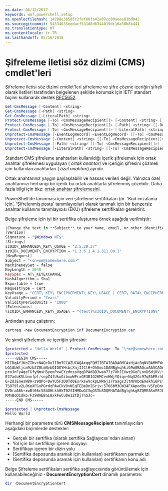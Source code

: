 ```yaml
---
ms.date: 06/12/2017
keywords: wmf,powershell,setup
ms.openlocfilehash: 14208e3b5d5c2fef80fa42a87cc00aeee81bd042
ms.sourcegitcommit: 54534635eedacf531d8d6344019dc16a50b8b441
ms.translationtype: MT
ms.contentlocale: tr-TR
ms.lasthandoff: 05/16/2018
---
```

# <a name="cryptographic-message-syntax-cms-cmdlets"></a>Şifreleme iletisi söz dizimi (CMS) cmdlet'leri

Şifreleme iletisi söz dizimi cmdlet'leri şifreleme ve şifre çözme içeriğin şifreli olarak iletileri tarafından belgelenen şekilde korumak için IETF standart biçimi kullanarak destek [RFC5652](https://tools.ietf.org/html/rfc5652).

```powershell
Get-CmsMessage [-Content] <string>
Get-CmsMessage [-Path] <string>
Get-CmsMessage [-LiteralPath] <string>
Protect-CmsMessage [-To] <CmsMessageRecipient[]> [-Content] <string> [[-OutFile] <string>]
Protect-CmsMessage [-To] <CmsMessageRecipient[]> [-Path] <string> [[-OutFile] <string>]
Protect-CmsMessage [-To] <CmsMessageRecipient[]> [-LiteralPath] <string> [[-OutFile] <string>]
Unprotect-CmsMessage [-EventLogRecord] <EventLogRecord> [[-To] <CmsMessageRecipient[]>] [-IncludeContext]
Unprotect-CmsMessage [-Content] <string> [[-To] <CmsMessageRecipient[]>] [-IncludeContext]
Unprotect-CmsMessage [-Path] <string> [[-To] <CmsMessageRecipient[]>] [-IncludeContext]
Unprotect-CmsMessage [-LiteralPath] <string> [[-To] <CmsMessageRecipient[]>] [-IncludeContext]
```

Standart CMS şifreleme anahtarları kullanıldığı içerik şifrelemek için ortak anahtar şifrelemesi uygulayan ( *ortak anahtar*) ve içeriğin şifresini çözmek için kullanılan anahtarları ( *özel anahtarı*) ayrıdır.

Ortak anahtarınız yaygın paylaşılabilir ve hassas verileri değil. Yalnızca özel anahtarınızı herhangi bir içerik bu ortak anahtarla şifrelenmiş çözebilir. Daha fazla bilgi için bkz: [ortak anahtar şifrelemesini](https://en.wikipedia.org/wiki/Public-key_cryptography).

PowerShell'de tanınması için veri şifreleme sertifikaları (ör. 'Kod imzalama için', 'Şifrelenmiş posta' tanımlayıcılar) olarak tanımak için bir benzersiz anahtar kullanımı tanımlayıcısı (EKU) şifreleme sertifikaları gerektirir.

Belge şifreleme için iyi bir sertifika oluşturma örnek aşağıda verilmiştir:

```powershell
(Change the text in **Subject** to your name, email, or other identifier), and put in a file (i.e.: DocumentEncryption.inf):
[Version]
Signature = "$Windows NT$"
[Strings]
szOID\_ENHANCED\_KEY\_USAGE = "2.5.29.37"
szOID\_DOCUMENT\_ENCRYPTION = "1.3.6.1.4.1.311.80.1"
[NewRequest]
Subject = "<cn=me@somewhere.com>"
MachineKeySet = false
KeyLength = 2048
KeySpec = AT\_KEYEXCHANGE
HashAlgorithm = Sha1
Exportable = true
RequestType = Cert
KeyUsage = "CERT\_KEY\_ENCIPHERMENT\_KEY\_USAGE | CERT\_DATA\_ENCIPHERMENT\_KEY\_USAGE"
ValidityPeriod = "Years"
ValidityPeriodUnits = "1000"
[Extensions]
%szOID\_ENHANCED\_KEY\_USAGE% = "{text}%szOID\_DOCUMENT\_ENCRYPTION%"
```

Ardından şunu çalıştırın:
```powershell
certreq -new DocumentEncryption.inf DocumentEncryption.cer
```

Ve şimdi şifrelemek ve içeriğin şifresini:

```powershell
$protected = "Hello World" | Protect-CmsMessage -To "\*me@somewhere.com\*[](mailto:*leeholm@microsoft.com*)"
$protected
-----BEGIN CMS-----
MIIBqAYJKoZIhvcNAQcDoIIBmTCCAZUCAQAxggFQMIIBTAIBADA0MCAxHjAcBgNVBAMMFWxlZWhv
bG1AbWljcm9zb2Z0LmNvbQIQQYHsbcXnjIJCtH+OhGmc1DANBgkqhkiG9w0BAQcwAASCAQAnkFHM
proJnFy4geFGfyNmxH3yeoPvwEYzdnsoVqqDPAd8D3wao77z7OhJEXwz9GeFLnxD6djKV/tF4PxR
E27aduKSLbnxfpf/sepZ4fUkuGibnwWFrxGE3B1G26MCenHWjYQiqv+Nq32Gc97qEAERrhLv6S4R
G+2dJEnesW8A+z9QPo+DwYU5FzD0Td0ExrkswVckpLNR6j17Yaags3ltNVmbdEXekhi6Psf2MLMP
TSO79lv2L0KeXFGuPOrdzPAwCkV0vNEqTEBeDnZGrjv/5766bM3GW34FXApod9u+VSFpBnqVOCBA
DVDraA6k+xwBt66cV84OHLkh0kT02SIHMDwGCSqGSIb3DQEHATAdBglghkgBZQMEASoEEJbJaiRl
KMnBoD1dkb/FzSWAEBaL8xkFwCu0e1ZtDj7nSJc=
-----END CMS-----

$protected | Unprotect-CmsMessage
Hello World
```

Herhangi bir parametre türü **CMSMessageRecipient** tanımlayıcıları aşağıdaki biçimlerde destekler:
- Gerçek bir sertifika (olarak sertifika Sağlayıcısı'ndan alınan)
- Yol için bir sertifikayı içeren dosyayı
- Sertifikayı içeren bir dizin yolu
- (Sertifika deposunda aramak için kullanılan) sertifikanın parmak izi
- (Sertifika deposunda aramak için kullanılan) sertifikanın konu adı

Belge Şifreleme sertifikaları sertifika sağlayıcısında görüntülemek için kullanabileceğiniz **- DocumentEncryptionCert** dinamik parametre:

```powershell
dir -DocumentEncryptionCert
```
